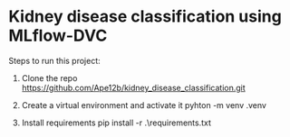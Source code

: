 # Kidney disease classification using MLflow-DVC

Steps to run this project:

1) Clone the repo
https://github.com/Ape12b/kidney_disease_classification.git

2) Create a virtual environment and activate it
pyhton -m venv .venv

3) Install requirements
pip install -r .\requirements.txt
